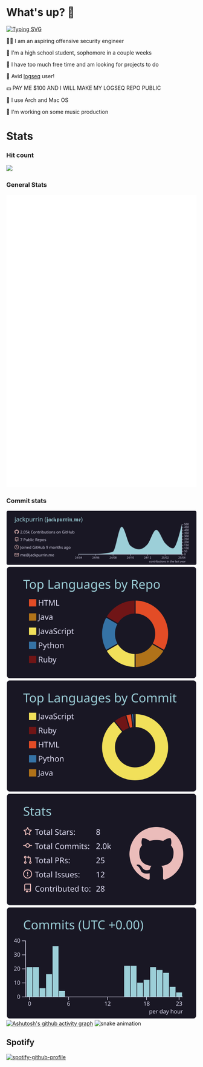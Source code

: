 # What's up? 🤨

[![Typing SVG](https://readme-typing-svg.demolab.com/?lines=Hi,+I'm+jackpurrin!+👋;Aspiring+Offensive+Security+Engineer;Check+out+my+website+at;https://jackpurrin.me/)](https://git.io/typing-svg)

🧑‍💻 I am an aspiring offensive security engineer

🏫 I'm a high school student, sophomore in a couple weeks

📅 I have too much free time and am looking for projects to do  

📝 Avid [logseq](https://logseq.com) user!

💵 PAY ME $100 AND I WILL MAKE MY LOGSEQ REPO PUBLIC

🐧 I use Arch and Mac OS

🎵 I'm working on some music production

# Stats

### Hit count

![](https://count.getloli.com/@jackpurrin?name=jackpurrin&theme=rule34&padding=7&offset=0&align=top&scale=1&pixelated=1&darkmode=auto)

### General Stats
<img src="https://raw.githubusercontent.com/jackpurrin/jackpurrin/master/github-metrics.svg">

### Commit stats

[![](https://raw.githubusercontent.com/jackpurrin/jackpurrin/master/profile-summary-card-output/rose_pine/0-profile-details.svg)](https://github.com/vn7n24fzkq/github-profile-summary-cards)
[![](https://raw.githubusercontent.com/jackpurrin/jackpurrin/master/profile-summary-card-output/rose_pine/1-repos-per-language.svg)](https://github.com/vn7n24fzkq/github-profile-summary-cards) [![](https://raw.githubusercontent.com/jackpurrin/jackpurrin/master/profile-summary-card-output/rose_pine/2-most-commit-language.svg)](https://github.com/vn7n24fzkq/github-profile-summary-cards)
[![](https://raw.githubusercontent.com/jackpurrin/jackpurrin/master/profile-summary-card-output/rose_pine/3-stats.svg)](https://github.com/vn7n24fzkq/github-profile-summary-cards) [![](https://raw.githubusercontent.com/jackpurrin/jackpurrin/master/profile-summary-card-output/rose_pine/4-productive-time.svg)](https://github.com/vn7n24fzkq/github-profile-summary-cards)
[![Ashutosh's github activity graph](https://github-readme-activity-graph.vercel.app/graph?username=jackpurrin&theme=modern-lilac)](https://github.com/ashutosh00710/github-readme-activity-graph)
![snake animation](https://github.com/jackpurrin/jackpurrin/blob/output/github-contribution-grid-snake2.svg)

## Spotify

[![spotify-github-profile](https://spotify-github-profile.kittinanx.com/api/view?uid=yhqxs1v6x0ew63x7xhzwsr78d&cover_image=true&theme=default&show_offline=false&background_color=1f1d2e&interchange=true&bar_color_cover=true)](https://spotify-github-profile.kittinanx.com/api/view?uid=yhqxs1v6x0ew63x7xhzwsr78d&redirect=true)

